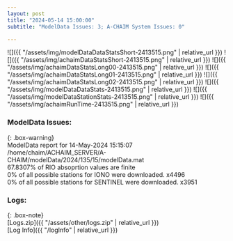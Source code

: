 ```yaml
---
layout: post
title: "2024-05-14 15:00:00"
subtitle: "ModelData Issues: 3; A-CHAIM System Issues: 0"

---
```


![]({{ "/assets/img/modelDataDataStatsShort-2413515.png" | relative_url }})
![]({{ "/assets/img/achaimDataStatsShort-2413515.png" | relative_url }})
![]({{ "/assets/img/achaimDataStatsLong00-2413515.png" | relative_url }})
![]({{ "/assets/img/achaimDataStatsLong01-2413515.png" | relative_url }})
![]({{ "/assets/img/achaimDataStatsLong02-2413515.png" | relative_url }})
![]({{ "/assets/img/modelDataDataStats-2413515.png" | relative_url }})
![]({{ "/assets/img/modelDataStationStats-2413515.png" | relative_url }})
![]({{ "/assets/img/achaimRunTime-2413515.png" | relative_url }})


### ModelData Issues:  
  
{: .box-warning}  
 ModelData report for 14-May-2024 15:15:07   
 /home/chaim/ACHAIM_SERVER/A-CHAIM/modelData/2024/135/15/modelData.mat   
 67.8307% of RIO absoprtion values are finite   
 0% of all possible stations for IONO were downloaded. x4496   
 0% of all possible stations for SENTINEL were downloaded. x3951   
  


### Logs:  
  
{: .box-note}  
[Logs.zip]({{ "/assets/other/logs.zip" | relative_url }})  
[Log Info]({{ "/logInfo" | relative_url }})  
